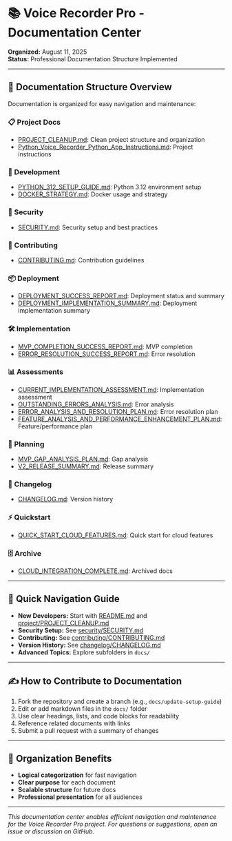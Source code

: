 # 📚 Voice Recorder Pro - Documentation Center

**Organized:** August 11, 2025  
**Status:** Professional Documentation Structure Implemented

---

## 📁 Documentation Structure Overview

Documentation is organized for easy navigation and maintenance:

### 📋 Project Docs
- [PROJECT_CLEANUP.md](project/PROJECT_CLEANUP.md): Clean project structure and organization
- [Python_Voice_Recorder_Python_App_Instructions.md](project/Python_Voice_Recorder_Python_App_Instructions.md): Project instructions

### 🚀 Development
- [PYTHON_312_SETUP_GUIDE.md](development/PYTHON_312_SETUP_GUIDE.md): Python 3.12 environment setup
- [DOCKER_STRATEGY.md](development/DOCKER_STRATEGY.md): Docker usage and strategy

### 🔐 Security
- [SECURITY.md](security/SECURITY.md): Security setup and best practices

### 🤝 Contributing
- [CONTRIBUTING.md](contributing/CONTRIBUTING.md): Contribution guidelines

### 📦 Deployment
- [DEPLOYMENT_SUCCESS_REPORT.md](deployment/DEPLOYMENT_SUCCESS_REPORT.md): Deployment status and summary
- [DEPLOYMENT_IMPLEMENTATION_SUMMARY.md](deployment/DEPLOYMENT_IMPLEMENTATION_SUMMARY.md): Deployment implementation summary

### 🛠 Implementation
- [MVP_COMPLETION_SUCCESS_REPORT.md](implementation/MVP_COMPLETION_SUCCESS_REPORT.md): MVP completion
- [ERROR_RESOLUTION_SUCCESS_REPORT.md](implementation/ERROR_RESOLUTION_SUCCESS_REPORT.md): Error resolution

### 📊 Assessments
- [CURRENT_IMPLEMENTATION_ASSESSMENT.md](assessments/CURRENT_IMPLEMENTATION_ASSESSMENT.md): Implementation assessment
- [OUTSTANDING_ERRORS_ANALYSIS.md](assessments/OUTSTANDING_ERRORS_ANALYSIS.md): Error analysis
- [ERROR_ANALYSIS_AND_RESOLUTION_PLAN.md](assessments/ERROR_ANALYSIS_AND_RESOLUTION_PLAN.md): Error resolution plan
- [FEATURE_ANALYSIS_AND_PERFORMANCE_ENHANCEMENT_PLAN.md](assessments/FEATURE_ANALYSIS_AND_PERFORMANCE_ENHANCEMENT_PLAN.md): Feature/performance plan

### 🎯 Planning
- [MVP_GAP_ANALYSIS_PLAN.md](planning/MVP_GAP_ANALYSIS_PLAN.md): Gap analysis
- [V2_RELEASE_SUMMARY.md](planning/V2_RELEASE_SUMMARY.md): Release summary

### 📝 Changelog
- [CHANGELOG.md](changelog/CHANGELOG.md): Version history

### ⚡ Quickstart
- [QUICK_START_CLOUD_FEATURES.md](quickstart/QUICK_START_CLOUD_FEATURES.md): Quick start for cloud features

### 🗄 Archive
- [CLOUD_INTEGRATION_COMPLETE.md](archive/CLOUD_INTEGRATION_COMPLETE.md): Archived docs

---

## 🚀 Quick Navigation Guide
- **New Developers:** Start with [README.md](../README.md) and [project/PROJECT_CLEANUP.md](project/PROJECT_CLEANUP.md)
- **Security Setup:** See [security/SECURITY.md](security/SECURITY.md)
- **Contributing:** See [contributing/CONTRIBUTING.md](contributing/CONTRIBUTING.md)
- **Version History:** See [changelog/CHANGELOG.md](changelog/CHANGELOG.md)
- **Advanced Topics:** Explore subfolders in `docs/`

---

## ✍️ How to Contribute to Documentation
1. Fork the repository and create a branch (e.g., `docs/update-setup-guide`)
2. Edit or add markdown files in the `docs/` folder
3. Use clear headings, lists, and code blocks for readability
4. Reference related documents with links
5. Submit a pull request with a summary of changes

---

## 🎉 Organization Benefits
- **Logical categorization** for fast navigation
- **Clear purpose** for each document
- **Scalable structure** for future docs
- **Professional presentation** for all audiences

---

*This documentation center enables efficient navigation and maintenance for the Voice Recorder Pro project. For questions or suggestions, open an issue or discussion on GitHub.*
